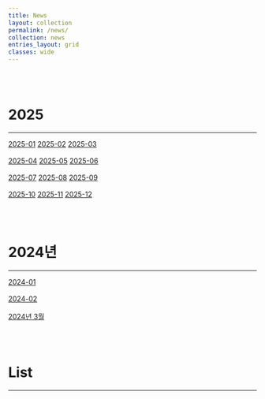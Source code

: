 ```yaml
---
title: News
layout: collection
permalink: /news/
collection: news
entries_layout: grid
classes: wide
---
```


<br><br>
# 2025
---
<a href="#" class="btn btn--success">2025-01</a>
<a href="#" class="btn btn--success">2025-02</a>
<a href="#" class="btn btn--success">2025-03</a>
<br>
<br>
<a href="#" class="btn btn--success">2025-04</a>
<a href="#" class="btn btn--success">2025-05</a>
<a href="#" class="btn btn--success">2025-06</a>
<br>
<br>
<a href="#" class="btn btn--success">2025-07</a>
<a href="#" class="btn btn--success">2025-08</a>
<a href="#" class="btn btn--success">2025-09</a>
<br>
<br>
<a href="#" class="btn btn--success">2025-10</a>
<a href="#" class="btn btn--success">2025-11</a>
<a href="#" class="btn btn--success">2025-12</a>
<br>

<br><br>
# 2024년
---
<a href="https://bjlim413.github.io/news/2024/2024-11-15-news/" class="btn btn--success">2024-01</a>
<br>
<br>
<a href="#" class="btn btn--success">2024-02</a>
<br>
<br>
<a href="#" class="btn btn--success">2024년 3월</a>
<br>

<br><br>
# List
---
